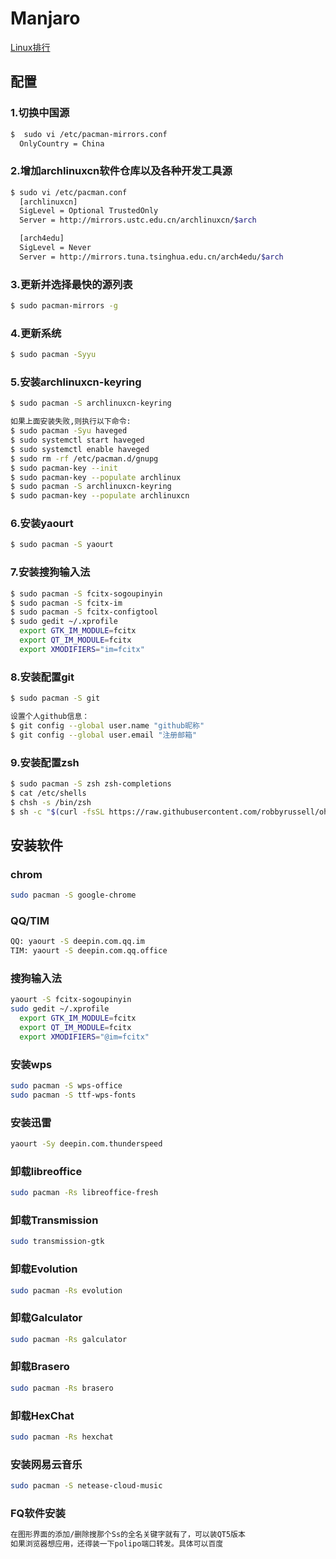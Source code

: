 # Manjaro

[Linux排行](https://distrowatch.com/dwres.php?resource=popularity)

## 配置

### 1.切换中国源

```sh
$  sudo vi /etc/pacman-mirrors.conf
  OnlyCountry = China
```

### 2.增加archlinuxcn软件仓库以及各种开发工具源

```sh
$ sudo vi /etc/pacman.conf
  [archlinuxcn]
  SigLevel = Optional TrustedOnly
  Server = http://mirrors.ustc.edu.cn/archlinuxcn/$arch

  [arch4edu]
  SigLevel = Never
  Server = http://mirrors.tuna.tsinghua.edu.cn/arch4edu/$arch
```

### 3.更新并选择最快的源列表

```sh
$ sudo pacman-mirrors -g
```

### 4.更新系统

```sh
$ sudo pacman -Syyu
```

### 5.安装archlinuxcn-keyring

```sh
$ sudo pacman -S archlinuxcn-keyring

如果上面安装失败,则执行以下命令:
$ sudo pacman -Syu haveged
$ sudo systemctl start haveged
$ sudo systemctl enable haveged
$ sudo rm -rf /etc/pacman.d/gnupg
$ sudo pacman-key --init
$ sudo pacman-key --populate archlinux
$ sudo pacman -S archlinuxcn-keyring
$ sudo pacman-key --populate archlinuxcn
```

### 6.安装yaourt

```sh
$ sudo pacman -S yaourt
```

### 7.安装搜狗输入法

```sh
$ sudo pacman -S fcitx-sogoupinyin
$ sudo pacman -S fcitx-im
$ sudo pacman -S fcitx-configtool
$ sudo gedit ~/.xprofile
  export GTK_IM_MODULE=fcitx
  export QT_IM_MODULE=fcitx
  export XMODIFIERS="im=fcitx"
```

### 8.安装配置git

```sh
$ sudo pacman -S git

设置个人github信息：
$ git config --global user.name "github昵称"
$ git config --global user.email "注册邮箱"
```

### 9.安装配置zsh

```sh
$ sudo pacman -S zsh zsh-completions
$ cat /etc/shells
$ chsh -s /bin/zsh
$ sh -c "$(curl -fsSL https://raw.githubusercontent.com/robbyrussell/oh-my-zsh/master/tools/install.sh)"
```

## 安装软件

### chrom

```sh
sudo pacman -S google-chrome
```

### QQ/TIM

```sh
QQ: yaourt -S deepin.com.qq.im
TIM: yaourt -S deepin.com.qq.office
```

### 搜狗输入法

```sh
yaourt -S fcitx-sogoupinyin
sudo gedit ~/.xprofile
  export GTK_IM_MODULE=fcitx
  export QT_IM_MODULE=fcitx
  export XMODIFIERS="@im=fcitx"
```

### 安装wps

```sh
sudo pacman -S wps-office
sudo pacman -S ttf-wps-fonts
```

### 安装迅雷

```sh
yaourt -Sy deepin.com.thunderspeed
```

### 卸载libreoffice

```sh
sudo pacman -Rs libreoffice-fresh
```

### 卸载Transmission

```sh
sudo transmission-gtk
```

### 卸载Evolution

```sh
sudo pacman -Rs evolution
```

### 卸载Galculator

```sh
sudo pacman -Rs galculator
```

### 卸载Brasero

```sh
sudo pacman -Rs brasero
```

### 卸载HexChat

```sh
sudo pacman -Rs hexchat
```

### 安装网易云音乐

```sh
sudo pacman -S netease-cloud-music
```

### FQ软件安装

```sh
在图形界面的添加/删除搜那个Ss的全名关键字就有了，可以装QT5版本
如果浏览器想应用，还得装一下polipo端口转发。具体可以百度
```